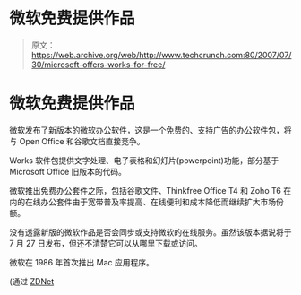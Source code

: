 # 微软免费提供作品

> 原文：<https://web.archive.org/web/http://www.techcrunch.com:80/2007/07/30/microsoft-offers-works-for-free/>

# 微软免费提供作品

微软发布了新版本的微软办公软件，这是一个免费的、支持广告的办公软件包，将与 Open Office 和谷歌文档直接竞争。

Works 软件包提供文字处理、电子表格和幻灯片(powerpoint)功能，部分基于 Microsoft Office 旧版本的代码。

微软推出免费办公套件之际，包括谷歌文件、Thinkfree Office T4 和 Zoho T6 在内的在线办公套件由于宽带普及率提高、在线便利和成本降低而继续扩大市场份额。

没有透露新版的微软作品是否会同步或支持微软的在线服务。虽然该版本据说将于 7 月 27 日发布，但还不清楚它可以从哪里下载或访问。

微软在 1986 年首次推出 Mac 应用程序。

(通过 [ZDNet](https://web.archive.org/web/20220818231446/http://blogs.zdnet.com/microsoft/?p=604)